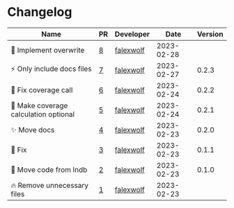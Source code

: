 # Changelog

<!-- prettier-ignore -->
Name | PR | Developer | Date | Version
--- | --- | --- | --- | ---
🐛 Implement overwrite | [8](https://github.com/laminlabs/laminci/pull/8) | [falexwolf](https://github.com/falexwolf) | 2023-02-28 |
:zap: Only include docs files | [7](https://github.com/laminlabs/laminci/pull/7) | [falexwolf](https://github.com/falexwolf) | 2023-02-27 | 0.2.3
🐛 Fix coverage call | [6](https://github.com/laminlabs/laminci/pull/6) | [falexwolf](https://github.com/falexwolf) | 2023-02-24 | 0.2.2
🚸 Make coverage calculation optional | [5](https://github.com/laminlabs/laminci/pull/5) | [falexwolf](https://github.com/falexwolf) | 2023-02-24 | 0.2.1
✨ Move docs | [4](https://github.com/laminlabs/laminci/pull/4) | [falexwolf](https://github.com/falexwolf) | 2023-02-23 | 0.2.0
🐛 Fix | [3](https://github.com/laminlabs/laminci/pull/3) | [falexwolf](https://github.com/falexwolf) | 2023-02-23 | 0.1.1
🚚 Move code from lndb | [2](https://github.com/laminlabs/laminci/pull/2) | [falexwolf](https://github.com/falexwolf) | 2023-02-23 | 0.1.0
🔥 Remove unnecessary files | [1](https://github.com/laminlabs/laminci/pull/1) | [falexwolf](https://github.com/falexwolf) | 2023-02-23 |
